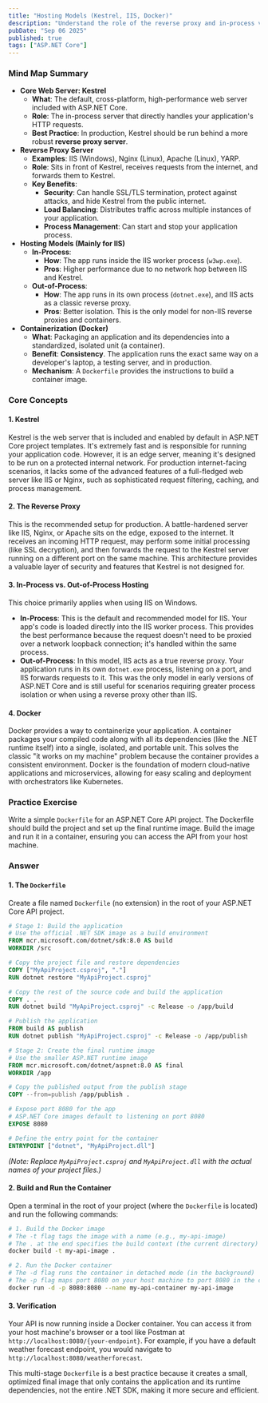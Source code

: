 ```yaml
---
title: "Hosting Models (Kestrel, IIS, Docker)"
description: "Understand the role of the reverse proxy and in-process vs. out-of-process hosting."
pubDate: "Sep 06 2025"
published: true
tags: ["ASP.NET Core"]
---
```


### Mind Map Summary

- **Core Web Server: Kestrel**
  - **What**: The default, cross-platform, high-performance web server included with ASP.NET Core.
  - **Role**: The in-process server that directly handles your application's HTTP requests.
  - **Best Practice**: In production, Kestrel should be run behind a more robust **reverse proxy server**.
- **Reverse Proxy Server**
  - **Examples**: IIS (Windows), Nginx (Linux), Apache (Linux), YARP.
  - **Role**: Sits in front of Kestrel, receives requests from the internet, and forwards them to Kestrel.
  - **Key Benefits**:
    - **Security**: Can handle SSL/TLS termination, protect against attacks, and hide Kestrel from the public internet.
    - **Load Balancing**: Distributes traffic across multiple instances of your application.
    - **Process Management**: Can start and stop your application process.
- **Hosting Models (Mainly for IIS)**
  - **In-Process**: 
    - **How**: The app runs inside the IIS worker process (`w3wp.exe`).
    - **Pros**: Higher performance due to no network hop between IIS and Kestrel.
  - **Out-of-Process**:
    - **How**: The app runs in its own process (`dotnet.exe`), and IIS acts as a classic reverse proxy.
    - **Pros**: Better isolation. This is the only model for non-IIS reverse proxies and containers.
- **Containerization (Docker)**
  - **What**: Packaging an application and its dependencies into a standardized, isolated unit (a container).
  - **Benefit**: **Consistency**. The application runs the exact same way on a developer's laptop, a testing server, and in production.
  - **Mechanism**: A `Dockerfile` provides the instructions to build a container image.

### Core Concepts

#### 1. Kestrel
Kestrel is the web server that is included and enabled by default in ASP.NET Core project templates. It's extremely fast and is responsible for running your application code. However, it is an edge server, meaning it's designed to be run on a protected internal network. For production internet-facing scenarios, it lacks some of the advanced features of a full-fledged web server like IIS or Nginx, such as sophisticated request filtering, caching, and process management.

#### 2. The Reverse Proxy
This is the recommended setup for production. A battle-hardened server like IIS, Nginx, or Apache sits on the edge, exposed to the internet. It receives an incoming HTTP request, may perform some initial processing (like SSL decryption), and then forwards the request to the Kestrel server running on a different port on the same machine. This architecture provides a valuable layer of security and features that Kestrel is not designed for.

#### 3. In-Process vs. Out-of-Process Hosting
This choice primarily applies when using IIS on Windows.
- **In-Process**: This is the default and recommended model for IIS. Your app's code is loaded directly into the IIS worker process. This provides the best performance because the request doesn't need to be proxied over a network loopback connection; it's handled within the same process.
- **Out-of-Process**: In this model, IIS acts as a true reverse proxy. Your application runs in its own `dotnet.exe` process, listening on a port, and IIS forwards requests to it. This was the only model in early versions of ASP.NET Core and is still useful for scenarios requiring greater process isolation or when using a reverse proxy other than IIS.

#### 4. Docker
Docker provides a way to containerize your application. A container packages your compiled code along with all its dependencies (like the .NET runtime itself) into a single, isolated, and portable unit. This solves the classic "it works on my machine" problem because the container provides a consistent environment. Docker is the foundation of modern cloud-native applications and microservices, allowing for easy scaling and deployment with orchestrators like Kubernetes.

### Practice Exercise

Write a simple `Dockerfile` for an ASP.NET Core API project. The Dockerfile should build the project and set up the final runtime image. Build the image and run it in a container, ensuring you can access the API from your host machine.

### Answer

#### 1. The `Dockerfile`

Create a file named `Dockerfile` (no extension) in the root of your ASP.NET Core API project.

```dockerfile
# Stage 1: Build the application
# Use the official .NET SDK image as a build environment
FROM mcr.microsoft.com/dotnet/sdk:8.0 AS build
WORKDIR /src

# Copy the project file and restore dependencies
COPY ["MyApiProject.csproj", "."]
RUN dotnet restore "MyApiProject.csproj"

# Copy the rest of the source code and build the application
COPY . .
RUN dotnet build "MyApiProject.csproj" -c Release -o /app/build

# Publish the application
FROM build AS publish
RUN dotnet publish "MyApiProject.csproj" -c Release -o /app/publish

# Stage 2: Create the final runtime image
# Use the smaller ASP.NET runtime image
FROM mcr.microsoft.com/dotnet/aspnet:8.0 AS final
WORKDIR /app

# Copy the published output from the publish stage
COPY --from=publish /app/publish .

# Expose port 8080 for the app
# ASP.NET Core images default to listening on port 8080
EXPOSE 8080

# Define the entry point for the container
ENTRYPOINT ["dotnet", "MyApiProject.dll"]
```

*(Note: Replace `MyApiProject.csproj` and `MyApiProject.dll` with the actual names of your project files.)*

#### 2. Build and Run the Container

Open a terminal in the root of your project (where the `Dockerfile` is located) and run the following commands:

```bash
# 1. Build the Docker image
# The -t flag tags the image with a name (e.g., my-api-image)
# The . at the end specifies the build context (the current directory)
docker build -t my-api-image .

# 2. Run the Docker container
# The -d flag runs the container in detached mode (in the background)
# The -p flag maps port 8080 on your host machine to port 8080 in the container
docker run -d -p 8080:8080 --name my-api-container my-api-image
```

#### 3. Verification

Your API is now running inside a Docker container. You can access it from your host machine's browser or a tool like Postman at `http://localhost:8080/{your-endpoint}`. For example, if you have a default weather forecast endpoint, you would navigate to `http://localhost:8080/weatherforecast`.

This multi-stage `Dockerfile` is a best practice because it creates a small, optimized final image that only contains the application and its runtime dependencies, not the entire .NET SDK, making it more secure and efficient.
